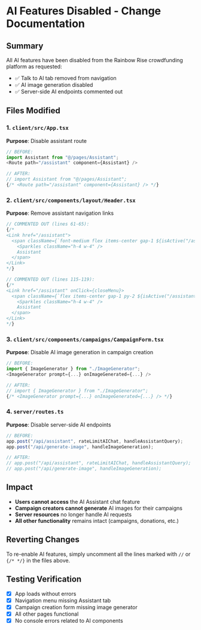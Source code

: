 # AI Features Disabled - Change Documentation

## Summary
All AI features have been disabled from the Rainbow Rise crowdfunding platform as requested:
- ✅ Talk to AI tab removed from navigation
- ✅ AI image generation disabled
- ✅ Server-side AI endpoints commented out

## Files Modified

### 1. `client/src/App.tsx`
**Purpose**: Disable assistant route
```typescript
// BEFORE:
import Assistant from "@/pages/Assistant";
<Route path="/assistant" component={Assistant} />

// AFTER:
// import Assistant from "@/pages/Assistant";
{/* <Route path="/assistant" component={Assistant} /> */}
```

### 2. `client/src/components/layout/Header.tsx`
**Purpose**: Remove assistant navigation links
```typescript
// COMMENTED OUT (lines 61-65):
{/* 
<Link href="/assistant">
  <span className={`font-medium flex items-center gap-1 ${isActive("/assistant") ? "text-primary" : "hover:text-primary"} transition`}>
    <Sparkles className="h-4 w-4" />
    Assistant
  </span>
</Link>
*/}

// COMMENTED OUT (lines 115-119):
{/*
<Link href="/assistant" onClick={closeMenu}>
  <span className={`flex items-center gap-1 py-2 ${isActive("/assistant") ? "text-primary" : "hover:text-primary"} transition`}>
    <Sparkles className="h-4 w-4" />
    Assistant
  </span>
</Link>
*/}
```

### 3. `client/src/components/campaigns/CampaignForm.tsx`
**Purpose**: Disable AI image generation in campaign creation
```typescript
// BEFORE:
import { ImageGenerator } from "./ImageGenerator";
<ImageGenerator prompt={...} onImageGenerated={...} />

// AFTER:
// import { ImageGenerator } from "./ImageGenerator";
{/* <ImageGenerator prompt={...} onImageGenerated={...} /> */}
```

### 4. `server/routes.ts`
**Purpose**: Disable server-side AI endpoints
```typescript
// BEFORE:
app.post("/api/assistant", rateLimitAIChat, handleAssistantQuery);
app.post("/api/generate-image", handleImageGeneration);

// AFTER:
// app.post("/api/assistant", rateLimitAIChat, handleAssistantQuery);
// app.post("/api/generate-image", handleImageGeneration);
```

## Impact
- **Users cannot access** the AI Assistant chat feature
- **Campaign creators cannot generate** AI images for their campaigns
- **Server resources** no longer handle AI requests
- **All other functionality** remains intact (campaigns, donations, etc.)

## Reverting Changes
To re-enable AI features, simply uncomment all the lines marked with `//` or `{/* */}` in the files above.

## Testing Verification
- [x] App loads without errors
- [x] Navigation menu missing Assistant tab
- [x] Campaign creation form missing image generator
- [x] All other pages functional
- [x] No console errors related to AI components